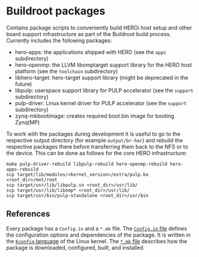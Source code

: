 # Buildroot packages
Contains package scripts to conveniently build HEROi host setup and other board support infrastructure as part of the Buildroot build process. Currently includes the following packages:
* hero-apps: the applications shipped with HERO (see the `apps` subdirectory)
* hero-openmp: the LLVM libomptarget support library for the HERO host platform (see the `toolchain` subdirectory)
* libhero-target: hero-target support library (might be deprecated in the future)
* libpulp: userspace support library for PULP accelerator (see the `support` subdirectory)
* pulp-driver: Linux kernel driver for PULP accelerator (see the `support` subdirectory)
* zynq-mkbootimage: creates required boot.bin image for booting Zynq(MP)

To work with the packages during development it is useful to go to the respective output directory (for example `output/br-har`) and rebuild the respective packages there before transferring them back to the NFS or to the device. This can be done as follows for the core HERO infrastructure:
```
make pulp-driver-rebuild libpulp-rebuild hero-openmp-rebuild hero-apps-rebuild
scp target/lib/modules/<kernel_version>/extra/pulp.ko <root_dir>/mnt/root
scp target/usr/lib/libpulp.so <root_dir>/usr/lib/
scp target/usr/lib/libomp* <root_dir>/usr/lib/
scp target/usr/bin/pulp-standalone <root_dir>/usr/bin
```

## References
Every package has a `Config.in` and a `*.mk` file.  The [`Config.in` file][1] defines the configuration options and dependencies of the package.  It is written in the [`Kconfig` language][2] of the Linux kernel.  The [`*.mk` file][3] describes how the package is downloaded, configured, built, and installed.

[1]: https://buildroot.org/downloads/manual/manual.html#_config_files
[2]: https://www.kernel.org/doc/Documentation/kbuild/kconfig-language.txt
[3]: https://buildroot.org/downloads/manual/manual.html#_the_literal_mk_literal_file
